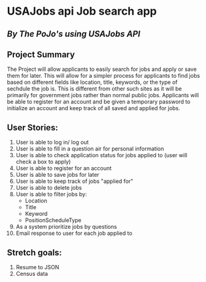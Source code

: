 USAJobs api Job search app
=======
*By The PoJo's using USAJobs API*
-----------

Project Summary
-----------
The Project will allow applicants to easily search for jobs and apply or save them for later. This will allow for a
simpler process for applicants to find jobs based on different fields like location, title, keywords, or the type of
sechdule the job is. This is different from other such sites as it will be primarily for government jobs rather
than normal public jobs. Applicants will be able to register for an account and be given a temporary password to 
initialize an account and keep track of all saved and applied for jobs.

User Stories:
-----------

1. User is able to log in/ log out
2. User is able to fill in a question air for personal information
3. User is able to check application status for jobs applied to (user will check a box to apply)
4. User is able to register for an account
5. User is able to save jobs for later
6. User is able to keep track of jobs "applied for"
7. User is able to delete jobs
8. User is able to filter jobs by:
	* Location
	* Title
	* Keyword
	* PositionScheduleType
9. As a system prioritize jobs by questions
10. Email response to user for each job applied to



Stretch goals:
-----------

1. Resume to JSON 
2. Census data
